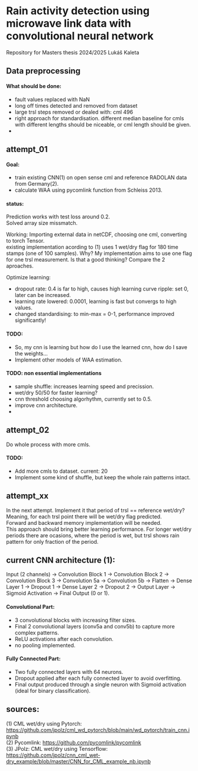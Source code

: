 # Rain activity detection using microwave link data with convolutional neural network

Repository for Masters thesis 2024/2025
Lukáš Kaleta  

## Data preprocessing

#### What should be done:
- fault values replaced with NaN
- long off times detected and removed from dataset
- large trsl steps removed or dealed with: cml 496
- right approach for standardisation. different median baseline for cmls with different lengths should be niceable, or cml length should be given.
- 

## attempt_01
#### Goal:  
- train existing CNN(1) on open sense cml and reference RADOLAN data from Germany(2). 
- calculate WAA using pycomlink function from Schleiss 2013. 

#### status:   
Prediction works with test loss around 0.2.  
Solved array size missmatch.  

Working: Importing external data in netCDF, choosing one cml, converting to torch Tensor.   
existing implementation acording to (1) uses 1 wet/dry flag for 180 time stamps (one of 100 samples). Why? My implementation aims to use one flag for one trsl measurement. Is that a good thinking? Compare the 2 aproaches.  

Optimize learning:   
- dropout rate: 0.4 is far to high, causes high learning curve ripple: set 0, later can be increased.  
- learning rate lowered: 0.0001, learning is fast but convergs to high values.  
- changed standardising: to min-max = 0-1, performance improved significantly!

#### TODO:
- So, my cnn is learning but how do I use the learned cnn, how do I save the weights...  
- Implement other models of WAA estimation.


#### TODO: non essential implementations   
- sample shuffle: increases learning speed and precission.  
- wet/dry 50/50 for faster learning?  
- cnn threshold choosing algorhythm, currently set to 0.5.
- improve cnn architecture.  
- 


## attempt_02
Do whole process with more cmls.  

#### TODO: 
- Add more cmls to dataset. current: 20   
- Implement some kind of shuffle, but keep the whole rain patterns intact.

## attempt_xx
In the next attempt. Implement it that period of trsl == reference wet/dry?  
Meaning, for each trsl point there will be wet/dry flag predicted.  
Forward and backward memory implementation will be needed.  
This approach should bring better learning performance. For longer wet/dry periods there are ocasions, where the period is wet, but trsl shows rain pattern for only fraction of the period.  


## current CNN architecture (1):
Input (2 channels) → Convolution Block 1 → Convolution Block 2 → Convolution Block 3 → Convolution 5a → Convolution 5b → Flatten → Dense Layer 1 → Dropout 1 → Dense Layer 2 → Dropout 2 → Output Layer → Sigmoid Activation → Final Output (0 or 1).  

#### Convolutional Part:
- 3 convolutional blocks with increasing filter sizes.  
- Final 2 convolutional layers (conv5a and conv5b) to capture more complex patterns.  
- ReLU activations after each convolution.  
- no pooling implemented.  

#### Fully Connected Part:
- Two fully connected layers with 64 neurons.  
- Dropout applied after each fully connected layer to avoid overfitting.  
- Final output produced through a single neuron with Sigmoid activation (ideal for binary classification).  

## sources:  
(1) CML wet/dry using Pytorch: https://github.com/jpolz/cml_wd_pytorch/blob/main/wd_pytorch/train_cnn.ipynb  
(2) Pycomlink: https://github.com/pycomlink/pycomlink  
(3) JPolz: CML wet/dry using Tensorflow: https://github.com/jpolz/cnn_cml_wet-dry_example/blob/master/CNN_for_CML_example_nb.ipynb  
